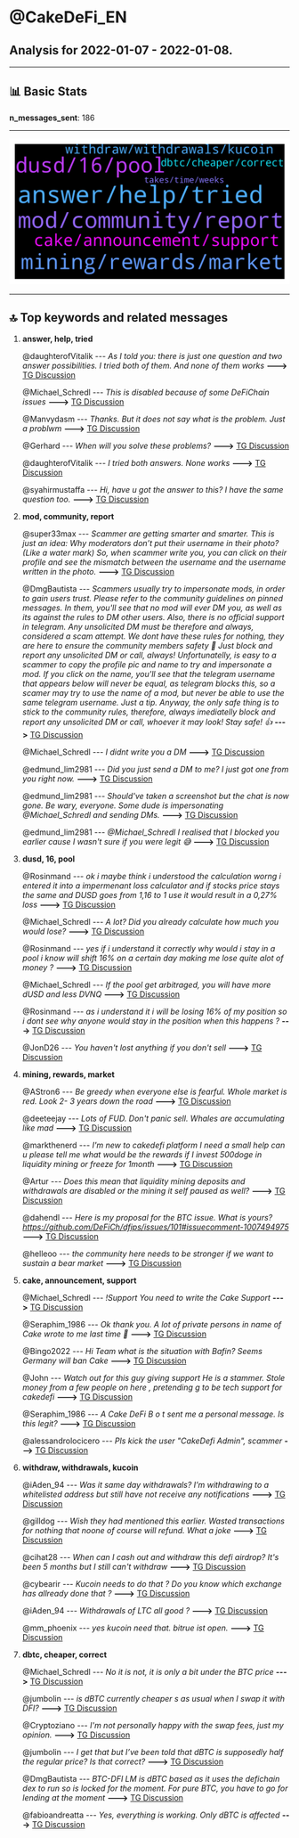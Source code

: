 # **@CakeDeFi_EN**
 ## Analysis for **2022-01-07** - **2022-01-08**.

---

## 📊 **Basic Stats**

**n_messages_sent**: 186

---
![wordcloud](CakeDeFi_EN_1Days_wordcloud.png)

---


## 🔝 **Top keywords and related messages**

1. **answer, help, tried**

    @daughterofVitalik --- *As I told you: there is just one question and two answer possibilities. I tried both of them. And none of them works* **--->** [TG Discussion](https://t.me/CakeDeFi_EN/162043)

    @Michael_Schredl --- *This is disabled because of some DeFiChain issues* **--->** [TG Discussion](https://t.me/CakeDeFi_EN/161665)

    @Manvydasm --- *Thanks. But it does not say what is the problem. Just a problwm* **--->** [TG Discussion](https://t.me/CakeDeFi_EN/161944)

    @Gerhard --- *When will you solve these problems?* **--->** [TG Discussion](https://t.me/CakeDeFi_EN/161666)

    @daughterofVitalik --- *I tried both answers. None works* **--->** [TG Discussion](https://t.me/CakeDeFi_EN/162038)

    @syahirmustaffa --- *Hi, have u got the answer to this? I have the same question too.* **--->** [TG Discussion](https://t.me/CakeDeFi_EN/162287)

2. **mod, community, report**

    @super33max --- *Scammer are getting smarter and smarter.  This is just an idea: Why moderators don’t put their username in their photo? (Like a water mark)  So, when scammer write you, you can click on their profile and see the mismatch between the username and the username written in the photo.* **--->** [TG Discussion](https://t.me/CakeDeFi_EN/162323)

    @DmgBautista --- *Scammers usually try to impersonate mods, in order to gain users trust. Please refer to the community guidelines on pinned messages. In them, you'll see that no mod will ever DM you, as well as its against the rules to DM other users. Also, there is no official support in telegram.   Any unsolicited DM must be therefore and always, considered a scam attempt. We dont have these rules for nothing, they are here to ensure the community members safety 🙂 Just block and report any unsolicited DM or call, always!   Unfortunatelly, is easy to a scammer to copy the profile pic and name to try and impersonate a mod. If you click on the name, you'll see that the telegram username that appears below will never be equal, as telegram blocks this, so a scamer may try to use the name of a mod, but never be able to use the same telegram username. Just a tip.   Anyway, the only safe thing is to stick to the community rules, therefore, always imediatelly block and report any unsolicited DM or call, whoever it may look! Stay safe! 👍* **--->** [TG Discussion](https://t.me/CakeDeFi_EN/162243)

    @Michael_Schredl --- *I didnt write you a DM* **--->** [TG Discussion](https://t.me/CakeDeFi_EN/162234)

    @edmund_lim2981 --- *Did you just send a DM to me? I just got one from you right now.* **--->** [TG Discussion](https://t.me/CakeDeFi_EN/162236)

    @edmund_lim2981 --- *Should've taken a screenshot but the chat is now gone. Be wary, everyone. Some dude is impersonating @Michael_Schredl and sending DMs.* **--->** [TG Discussion](https://t.me/CakeDeFi_EN/162239)

    @edmund_lim2981 --- *@Michael_Schredl I realised that I blocked you earlier cause I wasn't sure if you were legit 😅* **--->** [TG Discussion](https://t.me/CakeDeFi_EN/162231)

3. **dusd, 16, pool**

    @Rosinmand --- *ok i maybe think i understood the calculation worng i entered it into a impermenant loss calculator and if stocks price stays the same and DUSD goes from 1,16 to 1 use it would result in a 0,27% loss* **--->** [TG Discussion](https://t.me/CakeDeFi_EN/161762)

    @Michael_Schredl --- *A lot? Did you already calculate how much you would lose?* **--->** [TG Discussion](https://t.me/CakeDeFi_EN/161760)

    @Rosinmand --- *yes if i understand it correctly why would i stay in a pool i know will shift 16% on a certain day making me lose quite alot of money ?* **--->** [TG Discussion](https://t.me/CakeDeFi_EN/161759)

    @Michael_Schredl --- *If the pool get arbitraged, you will have more dUSD and less DVNQ* **--->** [TG Discussion](https://t.me/CakeDeFi_EN/161758)

    @Rosinmand --- *as i understand it i will be losing 16% of my position so i dont see why anyone would stay in the position when this happens ?* **--->** [TG Discussion](https://t.me/CakeDeFi_EN/161756)

    @JonD26 --- *You haven't lost anything if you don't sell* **--->** [TG Discussion](https://t.me/CakeDeFi_EN/161890)

4. **mining, rewards, market**

    @AStron6 --- *Be greedy when everyone else is fearful. Whole market is red. Look 2- 3 years down the road* **--->** [TG Discussion](https://t.me/CakeDeFi_EN/162342)

    @deeteejay --- *Lots of FUD. Don't panic sell. Whales are accumulating like mad* **--->** [TG Discussion](https://t.me/CakeDeFi_EN/161883)

    @markthenerd --- *I'm new to cakedefi platform I need a small help can u please tell  me what would be the rewards if I invest 500doge in liquidity mining or freeze for 1month* **--->** [TG Discussion](https://t.me/CakeDeFi_EN/162161)

    @Artur --- *Does this mean that liquidity mining deposits and withdrawals are disabled or the mining it self paused as well?* **--->** [TG Discussion](https://t.me/CakeDeFi_EN/161778)

    @dahendl --- *Here is my proposal for the BTC issue. What is yours? https://github.com/DeFiCh/dfips/issues/101#issuecomment-1007494975* **--->** [TG Discussion](https://t.me/CakeDeFi_EN/161919)

    @helleoo --- *the community here needs to be stronger  if we want to sustain a bear market* **--->** [TG Discussion](https://t.me/CakeDeFi_EN/162333)

5. **cake, announcement, support**

    @Michael_Schredl --- *!Support You need to write the Cake Support* **--->** [TG Discussion](https://t.me/CakeDeFi_EN/161786)

    @Seraphim_1986 --- *Ok thank you. A lot of private persons in name of Cake wrote to me last time 🤨* **--->** [TG Discussion](https://t.me/CakeDeFi_EN/161629)

    @Bingo2022 --- *Hi Team what is the situation with Bafin? Seems Germany will ban Cake* **--->** [TG Discussion](https://t.me/CakeDeFi_EN/161901)

    @John --- *Watch out for this guy giving support He is a stammer.  Stole money from a few people on here , pretending g to be tech support for cakedefi* **--->** [TG Discussion](https://t.me/CakeDeFi_EN/161803)

    @Seraphim_1986 --- *A Cake DeFi B o t sent me a personal message. Is this legit?* **--->** [TG Discussion](https://t.me/CakeDeFi_EN/161627)

    @alessandrolocicero --- *Pls kick the user "CakeDefi Admin", scammer* **--->** [TG Discussion](https://t.me/CakeDeFi_EN/162216)

6. **withdraw, withdrawals, kucoin**

    @iAden_94 --- *Was it same day withdrawals? I’m withdrawing to a whitelisted address but still have not receive any notifications* **--->** [TG Discussion](https://t.me/CakeDeFi_EN/162155)

    @gilldog --- *Wish they had mentioned this earlier. Wasted transactions for nothing that noone of course will refund. What a joke* **--->** [TG Discussion](https://t.me/CakeDeFi_EN/161953)

    @cihat28 --- *When can I cash out and withdraw this defi airdrop? It's been 5 months but I still can't withdraw* **--->** [TG Discussion](https://t.me/CakeDeFi_EN/162244)

    @cybearir --- *Kucoin needs to do that ? Do you know which exchange has allready done that ?* **--->** [TG Discussion](https://t.me/CakeDeFi_EN/162074)

    @iAden_94 --- *Withdrawals of LTC all good ?* **--->** [TG Discussion](https://t.me/CakeDeFi_EN/162151)

    @mm_phoenix --- *yes kucoin need that. bitrue ist open.* **--->** [TG Discussion](https://t.me/CakeDeFi_EN/162077)

7. **dbtc, cheaper, correct**

    @Michael_Schredl --- *No it is not, it is only a bit under the BTC price* **--->** [TG Discussion](https://t.me/CakeDeFi_EN/161821)

    @jumbolin --- *is dBTC currently cheaper s as usual when I swap it with DFI?* **--->** [TG Discussion](https://t.me/CakeDeFi_EN/161806)

    @Cryptoziano --- *I'm not personally happy with the swap fees, just my opinion.* **--->** [TG Discussion](https://t.me/CakeDeFi_EN/162060)

    @jumbolin --- *I get that but I’ve been told that dBTC is supposedly half the regular price? Is that correct?* **--->** [TG Discussion](https://t.me/CakeDeFi_EN/161816)

    @DmgBautista --- *BTC-DFI LM is dBTC based as it uses the defichain dex to run so is locked for the moment. For pure BTC, you have to go for lending at the moment* **--->** [TG Discussion](https://t.me/CakeDeFi_EN/161777)

    @fabioandreatta --- *Yes, everything is working. Only dBTC is affected* **--->** [TG Discussion](https://t.me/CakeDeFi_EN/162033)

